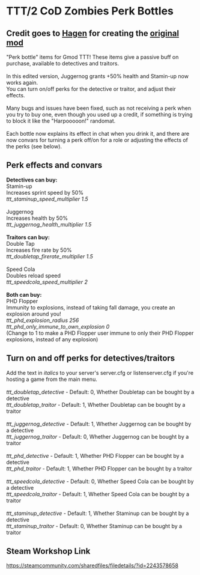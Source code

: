 # TTT/2 CoD Zombies Perk Bottles

## Credit goes to [Hagen](https://steamcommunity.com/id/HagenKL) for creating the [original mod](https://steamcommunity.com/sharedfiles/filedetails/?id=842302491)

"Perk bottle" items for Gmod TTT! These items give a passive buff on purchase, available to detectives and traitors.\
\
In this edited version, Juggernog grants +50% health and Stamin-up now works again.\
You can turn on/off perks for the detective or traitor, and adjust their effects.\
\
Many bugs and issues have been fixed, such as not receiving a perk when you try to buy one, even though you used up a credit, if something is trying to block it like the "Harpooooon!" randomat.\
\
Each bottle now explains its effect in chat when you drink it, and there are now convars for turning a perk off/on for a role or adjusting the effects of the perks (see below).

## Perk effects and convars

**Detectives can buy:**\
Stamin-up\
Increases sprint speed by 50%\
*ttt_staminup_speed_multiplier 1.5*\
\
Juggernog\
Increases health by 50%\
*ttt_juggernog_health_multiplier 1.5*\
\
**Traitors can buy:**\
Double Tap\
Increases fire rate by 50%\
*ttt_doubletap_firerate_multiplier 1.5*\
\
Speed Cola\
Doubles reload speed\
*ttt_speedcola_speed_multiplier 2*\
\
**Both can buy:**\
PHD Flopper\
Immunity to explosions, instead of taking fall damage, you create an explosion around you!\
*ttt_phd_explosion_radius 256*\
*ttt_phd_only_immune_to_own_explosion 0*\
(Change to 1 to make a PHD Flopper user immune to only their PHD Flopper explosions, instead of any explosion)

## Turn on and off perks for detectives/traitors

Add the text in *italics* to your server's server.cfg or listenserver.cfg if you're hosting a game from the main menu.\
\
*ttt_doubletap_detective* - Default: 0, Whether Doubletap can be bought by a detective\
*ttt_doubletap_traitor* - Default: 1, Whether Doubletap can be bought by a traitor\
\
*ttt_juggernog_detective* - Default: 1, Whether Juggernog can be bought by a detective\
*ttt_juggernog_traitor* - Default: 0, Whether Juggernog can be bought by a traitor\
\
*ttt_phd_detective* - Default: 1, Whether PHD Flopper can be bought by a detective\
*ttt_phd_traitor* - Default: 1, Whether PHD Flopper can be bought by a traitor\
\
*ttt_speedcola_detective* - Default: 0, Whether Speed Cola can be bought by a detective\
*ttt_speedcola_traitor* - Default: 1, Whether Speed Cola can be bought by a traitor\
\
*ttt_staminup_detective* - Default: 1, Whether Staminup can be bought by a detective\
*ttt_staminup_traitor* - Default: 0, Whether Staminup  can be bought by a traitor

## Steam Workshop Link

<https://steamcommunity.com/sharedfiles/filedetails/?id=2243578658>

